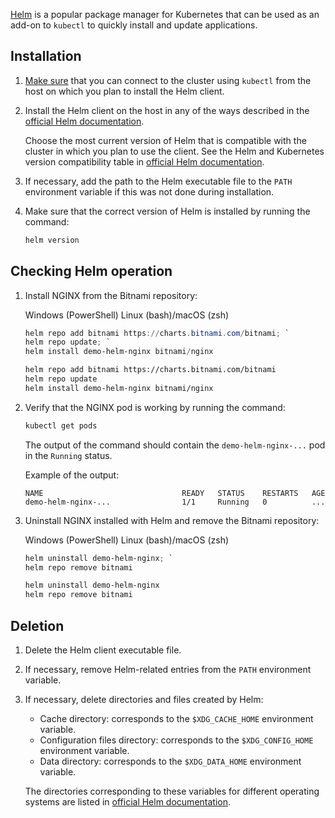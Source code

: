 [Helm](https://helm.sh/docs/) is a popular package manager for Kubernetes that can be used as an add-on to `kubectl` to quickly install and update applications.

## Installation

1. [Make sure](../../connect/kubectl#checking-the-connection-to-the-cluster) that you can connect to the cluster using `kubectl` from the host on which you plan to install the Helm client.
1. Install the Helm client on the host in any of the ways described in the [official Helm documentation](https://helm.sh/docs/intro/install/).

   Choose the most current version of Helm that is compatible with the cluster in which you plan to use the client. See the Helm and Kubernetes version compatibility table in [official Helm documentation](https://helm.sh/docs/topics/version_skew/#supported-version-skew).

1. If necessary, add the path to the Helm executable file to the `PATH` environment variable if this was not done during installation.

1. Make sure that the correct version of Helm is installed by running the command:

   ```bash
   helm version
   ```

## Checking Helm operation

1. Install NGINX from the Bitnami repository:

   <tabs>
   <tablist>
   <tab>Windows (PowerShell)</tab>
   <tab>Linux (bash)/macOS (zsh)</tab>
   </tablist>
   <tabpanel>

   ```powershell
   helm repo add bitnami https://charts.bitnami.com/bitnami; `
   helm repo update; `
   helm install demo-helm-nginx bitnami/nginx
   ```

   </tabpanel>
   <tabpanel>

   ```bash
   helm repo add bitnami https://charts.bitnami.com/bitnami
   helm repo update
   helm install demo-helm-nginx bitnami/nginx

   ```

   </tabpanel>
   </tabs>

1. Verify that the NGINX pod is working by running the command:

   ```bash
   kubectl get pods
   ```

   The output of the command should contain the `demo-helm-nginx-...` pod in the `Running` status.

   Example of the output:

   ```text
   NAME                               READY   STATUS    RESTARTS   AGE
   demo-helm-nginx-...                1/1     Running   0          ...
   ```

1. Uninstall NGINX installed with Helm and remove the Bitnami repository:

   <tabs>
   <tablist>
   <tab>Windows (PowerShell)</tab>
   <tab>Linux (bash)/macOS (zsh)</tab>
   </tablist>
   <tabpanel>

   ```powershell
   helm uninstall demo-helm-nginx; `
   helm repo remove bitnami
   ```

   </tabpanel>
   <tabpanel>

   ```bash
   helm uninstall demo-helm-nginx
   helm repo remove bitnami

   ```

   </tabpanel>
   </tabs>

## Deletion

1. Delete the Helm client executable file.

1. If necessary, remove Helm-related entries from the `PATH` environment variable.

1. If necessary, delete directories and files created by Helm:

   - Cache directory: corresponds to the `$XDG_CACHE_HOME` environment variable.
   - Configuration files directory: corresponds to the `$XDG_CONFIG_HOME` environment variable.
   - Data directory: corresponds to the `$XDG_DATA_HOME` environment variable.

   The directories corresponding to these variables for different operating systems are listed in [official Helm documentation](https://helm.sh/docs/faq/uninstalling/).
